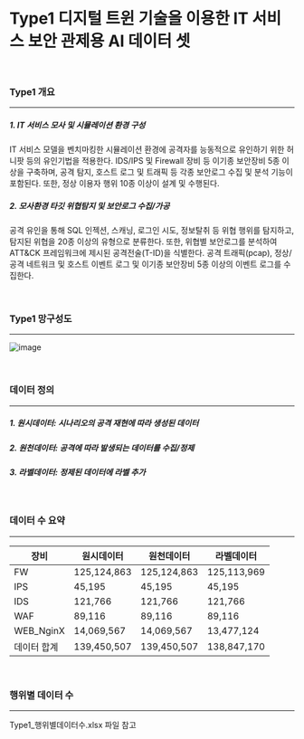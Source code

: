 # Type1 디지털 트윈 기술을 이용한 IT 서비스 보안 관제용 AI 데이터 셋

<br>

### Type1 개요
-----
##### 1. IT 서비스 모사 및 시뮬레이션 환경 구성
IT 서비스 모델을 벤치마킹한 시뮬레이션 환경에 공격자를 능동적으로 유인하기 위한 허니팟 등의 유인기법을 적용한다. IDS/IPS 및 Firewall 장비 등 이기종 보안장비 5종 이상을 구축하며, 공격 탐지, 호스트 로그 및 트래픽 등 각종 보안로그 수집 및 분석 기능이 포함된다. 또한, 정상 이용자 행위 10종 이상이 설계 및 수행된다.
##### 2. 모사환경 타깃 위협탐지 및 보안로그 수집/가공
공격 유인을 통해 SQL 인젝션, 스캐닝, 로그인 시도, 정보탈취 등 위협 행위를 탐지하고, 탐지된 위협을 20종 이상의 유형으로 분류한다. 또한, 위협별 보안로그를 분석하여 ATT&CK 프레임워크에 제시된 공격전술(T-ID)을 식별한다. 공격 트래픽(pcap), 정상/공격 네트워크 및 호스트 이벤트 로그 및 이기종 보안장비 5종 이상의 이벤트 로그를 수집한다.

<br>

### Type1 망구성도
-----
![image](https://user-images.githubusercontent.com/44902157/218399684-ab176b81-a5d3-4a6f-a275-35485f8cf18e.png)

<br>

### 데이터 정의
-----
##### 1. 원시데이터: 시나리오의 공격 재현에 따라 생성된 데이터
##### 2. 원천데이터: 공격에 따라 발생되는 데이터를 수집/정제
##### 3. 라벨데이터: 정제된 데이터에 라벨 추가

<br>

### 데이터 수 요약
-----
|장비|원시데이터|원천데이터|라벨데이터|
|------|------|------|------|
|FW|125,124,863|125,124,863|125,113,969|
|IPS|45,195|45,195|45,195|
|IDS|121,766|121,766|121,766|
|WAF|89,116|89,116|89,116|
|WEB_NginX|14,069,567|14,069,567|13,477,124|
|데이터 합계|139,450,507|139,450,507|138,847,170|

<br>

### 행위별 데이터 수
-----
Type1_행위별데이터수.xlsx 파일 참고
